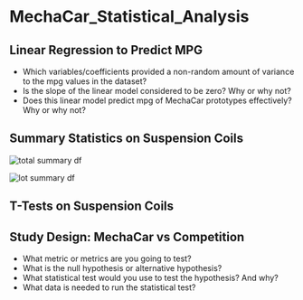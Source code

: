 # MechaCar_Statistical_Analysis

## Linear Regression to Predict MPG
- Which variables/coefficients provided a non-random amount of variance to the mpg values in the dataset?
- Is the slope of the linear model considered to be zero? Why or why not?
- Does this linear model predict mpg of MechaCar prototypes effectively? Why or why not?

## Summary Statistics on Suspension Coils

![total summary df](https://user-images.githubusercontent.com/95188079/161436379-ed967d00-2fed-4e10-87b1-de0752caa031.png)

![lot summary df](https://user-images.githubusercontent.com/95188079/161436390-2fb32857-178e-4b28-9d6f-e9227d3f3524.png)


## T-Tests on Suspension Coils

## Study Design: MechaCar vs Competition

- What metric or metrics are you going to test?
- What is the null hypothesis or alternative hypothesis?
- What statistical test would you use to test the hypothesis? And why?
- What data is needed to run the statistical test?
